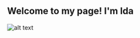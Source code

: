 ## <i class="fa fa-gear fa-spin fa-2x" style="color: firebrick"></i> Welcome to my page! I'm Ida 

![alt text](https://img.icons8.com/plasticine/100/000000/stack.png)

